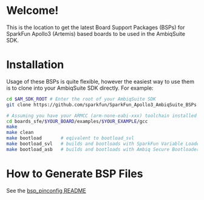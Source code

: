 Welcome!
========
This is the location to get the latest Board Support Packages (BSPs) for SparkFun Apollo3 (Artemis) based boards to be used in the AmbiqSuite SDK.

Installation
============
Usage of these BSPs is quite flexible, however the easiest way to use them is to clone into your AmbiqSuite SDK directly. For example:

``` bash
cd $AM_SDK_ROOT # Enter the root of your AmbiqSuite SDK
git clone https://github.com/sparkfun/SparkFun_Apollo3_AmbiqSuite_BSPs boards_sfe # Clone this repo into a directory called 'boards_sfe'

# Assuming you have your ARMCC (arm-none-eabi-xxx) toolchain installed you can then build examples
cd boards_sfe/$YOUR_BOARD/examples/$YOUR_EXAMPLE/gcc
make
make clean
make bootload       # eqivalent to bootload_svl
make bootload_svl   # builds and bootloads with SparkFun Variable Loader - you must have this bootloader flashed onto your board
make bootload_asb   # builds and bootloads with Ambiq Secure Bootloader - should work with most all boards. If not try changing the baud rate
```

How to Generate BSP Files
=========================
See the [bsp_pinconfig README](https://github.com/sparkfun/SparkFun_Apollo3_AmbiqSuite_BSPs/tree/master/common/bsp_pinconfig/README.md)
